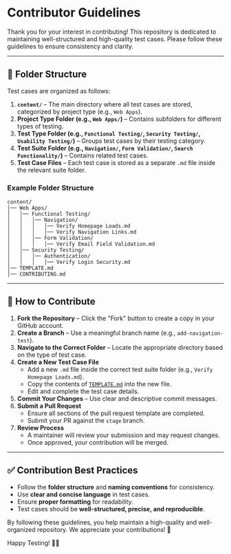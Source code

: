 # Contributor Guidelines

Thank you for your interest in contributing! This repository is dedicated to maintaining well-structured and high-quality test cases. Please follow these guidelines to ensure consistency and clarity.

---

## 📂 Folder Structure

Test cases are organized as follows:

1. **`content/`** – The main directory where all test cases are stored, categorized by project type (e.g., `Web Apps`).
2. **Project Type Folder (e.g., `Web Apps/`)** – Contains subfolders for different types of testing.
3. **Test Type Folder (e.g., `Functional Testing/`, `Security Testing/`, `Usability Testing/`)** – Groups test cases by their testing category.
4. **Test Suite Folder (e.g., `Navigation/`, `Form Validation/`, `Search Functionality/`)** – Contains related test cases.
5. **Test Case Files** – Each test case is stored as a separate `.md` file inside the relevant suite folder.

### **Example Folder Structure**
```plaintext
content/
│── Web Apps/
│   │── Functional Testing/
│   │   │── Navigation/
│   │   │   │── Verify Homepage Loads.md
│   │   │   │── Verify Navigation Links.md
│   │   │── Form Validation/
│   │   │   │── Verify Email Field Validation.md
│   │── Security Testing/
│   │   │── Authentication/
│   │   │   │── Verify Login Security.md
│── TEMPLATE.md
│── CONTRIBUTING.md

```

---

## 🚀 How to Contribute

1. **Fork the Repository** – Click the "Fork" button to create a copy in your GitHub account.
2. **Create a Branch** – Use a meaningful branch name (e.g., `add-navigation-test`).
3. **Navigate to the Correct Folder** – Locate the appropriate directory based on the type of test case.
4. **Create a New Test Case File**  
   - Add a new `.md` file inside the correct test suite folder (e.g., `Verify Homepage Loads.md`).
   - Copy the contents of [`TEMPLATE.md`](TEMPLATE.md) into the new file.
   - Edit and complete the test case details.
5. **Commit Your Changes** – Use clear and descriptive commit messages.
6. **Submit a Pull Request**  
   - Ensure all sections of the pull request template are completed.
   - Submit your PR against the `stage` branch.
7. **Review Process**  
   - A maintainer will review your submission and may request changes.
   - Once approved, your contribution will be merged.

---

## ✅ Contribution Best Practices

- Follow the **folder structure** and **naming conventions** for consistency.
- Use **clear and concise language** in test cases.
- Ensure **proper formatting** for readability.
- Test cases should be **well-structured, precise, and reproducible**.

By following these guidelines, you help maintain a high-quality and well-organized repository. We appreciate your contributions! 🎉

Happy Testing! 🧪🚀